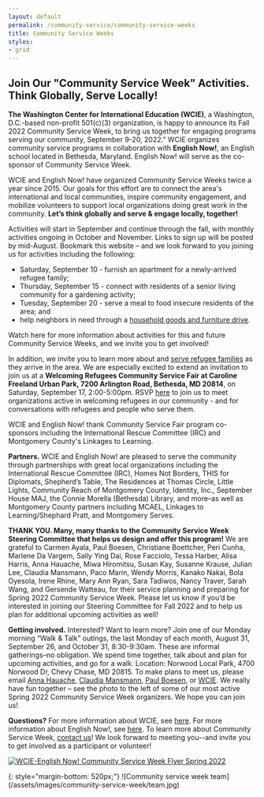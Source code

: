 ```yaml
---
layout: default
permalink: /community-service/community-service-weeks
title: Community Service Weeks
styles:
- grid
---
```

<section markdown="1">

## Join Our "Community Service Week" Activities. Think Globally, Serve Locally!

**The Washington Center for International Education (WCIE)**, a Washington, D.C.-based non-profit 501(c)(3) organization, is happy to announce its Fall 2022 Community Service Week, to bring us together for engaging programs serving our community, September 9-20, 2022.” WCIE organizes community service programs in collaboration with **English Now!**, an English school located in Bethesda, Maryland. English Now! will serve as the co-sponsor of Community Service Week.

WCIE and English Now! have organized Community Service Weeks twice a year since 2015. Our goals for this effort are to connect the area's international and local communities, inspire community engagement, and mobilize volunteers to support local organizations doing great work in the community. **Let’s think globally and serve & engage locally, together!**

Activities will start in September and continue through the fall, with monthly activities ongoing in October and November. Links to sign up will be posted by mid-August. Bookmark this website – and we look forward to you joining us for activities including the following:

- Saturday, September 10 - furnish an apartment for a newly-arrived refugee family;
- Thursday, September 15 - connect with residents of a senior living community for a gardening activity;
- Tuesday, September 20 - serve a meal to food insecure residents of the area; and
- help neighbors in need through a [household goods and furniture drive](https://washingtoncie.org/community-service/household-goods-and-food-drive).

Watch here for more information about activities for this and future Community Service Weeks, and we invite you to get involved!

In addition, we invite you to learn more about and [serve refugee families](https://washingtoncie.org/community-service/refugee-resettlement) as they arrive in the area. We are especially excited to extend an invitation to join us at a **Welcoming Refugees Community Service Fair at Caroline Freeland Urban Park, 7200 Arlington Road, Bethesda, MD 20814**, on Saturday, September 17, 2:00-5:00pm. RSVP [here](https://www.eventbrite.com/e/welcoming-refugees-community-service-fair-tickets-393998880257) to join us to meet organizations active in welcoming refugees in our community - and for conversations with refugees and people who serve them.

WCIE and English Now! thank Community Service Fair program co-sponsors including the International Rescue Committee (IRC) and Montgomery County's Linkages to Learning.

**Partners.** ​​WCIE and English Now! are pleased to serve the community through partnerships with great local organizations including the International Rescue Committee (IRC), Homes Not Borders, THIS for Diplomats, Shepherd’s Table, The Residences at Thomas Circle, Little Lights, Community Reach of Montgomery County, Identity, Inc., September House MAJ, the Connie Morella (Bethesda) Library, and more–as well as Montgomery County partners including MCAEL, Linkages to Learning/Shephard Pratt, and Montgomery Serves.

**THANK YOU. Many, many thanks to the Community Service Week Steering Committee that helps us design and offer this program!** We are grateful to Carmen Ayala, Paul Boesen, Christiane Boettcher, Peri Cunha, Marlene Da Vargem, Sally Ying Dai, Rose Facciolo, Tessa Harber, Alisa Harris, Anna Hauache, Miwa Hiromitsu, Susan Kay, Susanne Krause, Julian Lee, Claudia Mansmann, Paco Marin, Wendy Morris, Kanako Nakai, Bola Oyesola, Irene Rhine, Mary Ann Ryan, Sara Tadiwos, Nancy Traver, Sarah Wang, and Gersende Watteau, for their service planning and preparing for Spring 2022 Community Service Week. Please let us know if you’d be interested in joining our Steering Committee for Fall 2022 and to help us plan for additional upcoming activities as well!

**Getting involved.** Interested? Want to learn more? Join one of our Monday morning “Walk & Talk” outings, the last Monday of each month, August 31, September 26, and October 31, 8:30-9:30am. These are informal gatherings–no obligation. We spend time together, talk about and plan for upcoming activities, and go for a walk. Location: Norwood Local Park, 4700 Norwood Dr, Chevy Chase, MD 20815. To make plans to meet us, please email [Anna Hauache](mailto:amghauache@hotmail.com), [Claudia Mansmann](mailto:Claudia.mansmann@gmx.de), [Paul Boesen](mailto:paul.boesen@english-now.com), or [WCIE](mailto:communityservice@washingtoncie.org). We really have fun together – see the photo to the left of some of our most active Spring 2022 Community Service Week organizers. We hope you can join us!

**Questions?** For more information about WCIE, see [here](/). For more information about English Now!, see [here](http://english-now.com/). To learn more about Community Service Week, [contact us](/contact)! We look forward to meeting you--and invite you to get involved as a participant or volunteer!
</section>
<div class="callout" markdown=1>
<p>
    <a href="/assets/files/community-service/community-service-week-flyer-spring-2022.pdf" target="_blank"><img src="/assets/files/community-service/community-service-week-flyer-spring-2022.jpg" alt="WCIE-English Now! Community Service Week Flyer Spring 2022"></a>
</p>
{: style="margin-bottom: 520px;"}
![Community service week team](/assets/images/community-service-week/team.jpg)
</div>
